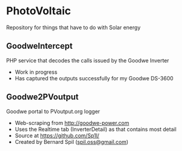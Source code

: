 # PhotoVoltaic

Repository for things that have to do with Solar energy

## GoodweIntercept

PHP service that decodes the calls issued by the Goodwe Inverter

* Work in progress
* Has captured the outputs successfully for my Goodwe DS-3600

## Goodwe2PVoutput

Goodwe portal to PVoutput.org logger

* Web-scraping from http://goodwe-power.com
* Uses the Realtime tab (InverterDetail) as that contains most detail
* Source at https://github.com/Sp1l/
* Created by Bernard Spil (spil.oss@gmail.com)
